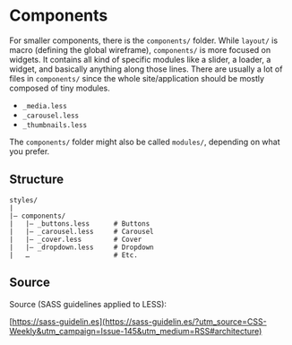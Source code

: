 # Components

For smaller components, there is the `components/` folder. While `layout/` is macro (defining the global wireframe), `components/` is more focused on widgets. It contains all kind of specific modules like a slider, a loader, a widget, and basically anything along those lines. There are usually a lot of files in `components/` since the whole site/application should be mostly composed of tiny modules.

* `_media.less`
* `_carousel.less`
* `_thumbnails.less`

The `components/` folder might also be called `modules/`, depending on what you prefer.

## Structure

```
styles/
|
|– components/
|   |– _buttons.less      # Buttons
|   |– _carousel.less     # Carousel
|   |– _cover.less        # Cover
|   |– _dropdown.less     # Dropdown
|   …                     # Etc.
```

## Source

Source (SASS guidelines applied to LESS):

[https://sass-guidelin.es](https://sass-guidelin.es/?utm_source=CSS-Weekly&utm_campaign=Issue-145&utm_medium=RSS#architecture)
